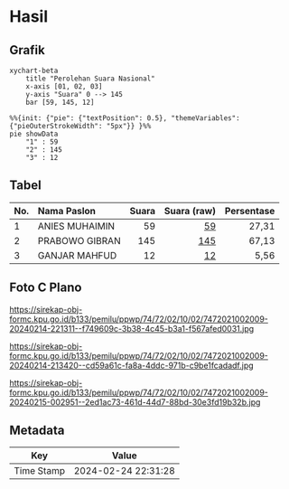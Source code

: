# Hasil

## Grafik

```mermaid
xychart-beta
    title "Perolehan Suara Nasional"
    x-axis [01, 02, 03]
    y-axis "Suara" 0 --> 145
    bar [59, 145, 12]
```

```mermaid
%%{init: {"pie": {"textPosition": 0.5}, "themeVariables": {"pieOuterStrokeWidth": "5px"}} }%%
pie showData
    "1" : 59
    "2" : 145
    "3" : 12
```

## Tabel

| No. | Nama Paslon    | Suara | Suara (raw) | Persentase |
|:--- |:-------------- | -----:| -----------:| ----------:|
| 1   | ANIES MUHAIMIN | 59    | [59][p-1]   | 27,31      |
| 2   | PRABOWO GIBRAN | 145   | [145][p-2]  | 67,13      |
| 3   | GANJAR MAHFUD  | 12    | [12][p-3]   | 5,56       |


[p-1]: https://github.com/gigit-pemilu/pemilu-2024/blob/main/pilpres/hitung-suara/sub/74-sulawesi-tenggara/sub/72-kota-bau-bau/sub/02-wolio/sub/1002-tomba/sub/009-tps/sub/paslon-1.txt
[p-2]: https://github.com/gigit-pemilu/pemilu-2024/blob/main/pilpres/hitung-suara/sub/74-sulawesi-tenggara/sub/72-kota-bau-bau/sub/02-wolio/sub/1002-tomba/sub/009-tps/sub/paslon-2.txt
[p-3]: https://github.com/gigit-pemilu/pemilu-2024/blob/main/pilpres/hitung-suara/sub/74-sulawesi-tenggara/sub/72-kota-bau-bau/sub/02-wolio/sub/1002-tomba/sub/009-tps/sub/paslon-3.txt

## Foto C Plano

https://sirekap-obj-formc.kpu.go.id/b133/pemilu/ppwp/74/72/02/10/02/7472021002009-20240214-221311--f749609c-3b38-4c45-b3a1-f567afed0031.jpg

https://sirekap-obj-formc.kpu.go.id/b133/pemilu/ppwp/74/72/02/10/02/7472021002009-20240214-213420--cd59a61c-fa8a-4ddc-971b-c9be1fcadadf.jpg

https://sirekap-obj-formc.kpu.go.id/b133/pemilu/ppwp/74/72/02/10/02/7472021002009-20240215-002951--2ed1ac73-461d-44d7-88bd-30e3fd19b32b.jpg


## Metadata

| Key        | Value               |
| ---------- | ------------------- |
| Time Stamp | 2024-02-24 22:31:28 |




